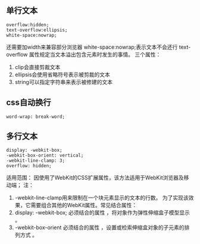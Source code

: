 ## 单行文本

```
overflow:hidden;
text-overflow:ellipsis;
white-space:nowrap;
```
还需要加width来兼容部分浏览器
white-space:nowrap;表示文本不会还行
text-overflow 属性规定当文本溢出包含元素时发生的事情。
三个属性：
1. clip会直接剪裁文本
2. ellipsis会使用省略符号表示被剪裁的文本
3. string可以指定字符串来表示被修建的文本

## css自动换行

```
word-wrap: break-word;
```
## 多行文本
```
display: -webkit-box;
-webkit-box-orient: vertical;
-webkit-line-clamp: 3;
overflow: hidden;
```
适用范围：
因使用了WebKit的CSS扩展属性，该方法适用于WebKit浏览器及移动端；
注：
1. -webkit-line-clamp用来限制在一个块元素显示的文本的行数。 为了实现该效果，它需要组合其他的WebKit属性。常见结合属性：
2. display: -webkit-box; 必须结合的属性 ，将对象作为弹性伸缩盒子模型显示 。
3. -webkit-box-orient 必须结合的属性 ，设置或检索伸缩盒对象的子元素的排列方式 。